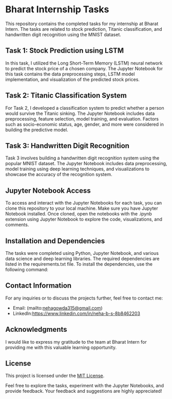 # Bharat Internship Tasks

This repository contains the completed tasks for my internship at Bharat Intern. The tasks are related to stock prediction, Titanic classification, and handwritten digit recognition using the MNIST dataset.

## Task 1: Stock Prediction using LSTM

In this task, I utilized the Long Short-Term Memory (LSTM) neural network to predict the stock price of a chosen company. The Jupyter Notebook for this task contains the data preprocessing steps, LSTM model implementation, and visualization of the predicted stock prices.

## Task 2: Titanic Classification System

For Task 2, I developed a classification system to predict whether a person would survive the Titanic sinking. The Jupyter Notebook includes data preprocessing, feature selection, model training, and evaluation. Factors such as socio-economic status, age, gender, and more were considered in building the predictive model.

## Task 3: Handwritten Digit Recognition

Task 3 involves building a handwritten digit recognition system using the popular MNIST dataset. The Jupyter Notebook includes data preprocessing, model training using deep learning techniques, and visualizations to showcase the accuracy of the recognition system.

## Jupyter Notebook Access

To access and interact with the Jupyter Notebooks for each task, you can clone this repository to your local machine. Make sure you have Jupyter Notebook installed. Once cloned, open the notebooks with the .ipynb extension using Jupyter Notebook to explore the code, visualizations, and comments.

## Installation and Dependencies

The tasks were completed using Python, Jupyter Notebook, and various data science and deep learning libraries. The required dependencies are listed in the requirements.txt file. To install the dependencies, use the following command:

## Contact Information

For any inquiries or to discuss the projects further, feel free to contact me:

- Email: (mailto:nehagowda315@gmail.com)
- LinkedIn:https://www.linkedin.com/in/neha-b-s-8b8462203

## Acknowledgments

I would like to express my gratitude to the team at Bharat Intern for providing me with this valuable learning opportunity.

## License

This project is licensed under the [MIT License](LICENSE).

Feel free to explore the tasks, experiment with the Jupyter Notebooks, and provide feedback. Your feedback and suggestions are highly appreciated!
